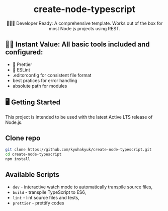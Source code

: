 <h1 align="center">create-node-typescript</h1>

<div align="center">
👩🏻‍💻 Developer Ready: A comprehensive template. Works out of the box for most Node.js projects using REST.
</div>

## 🏃🏽 Instant Value: All basic tools included and configured:

- 🌈 Prettier
- 🔨 ESLint
- .editorconfig for consistent file format
- best pratices for error handling
- absolute path for modules

## 🖥 Getting Started

This project is intended to be used with the latest Active LTS release of Node.js.

## Clone repo

```sh
git clone https://github.com/kyuhakyuk/create-node-typescript.git
cd create-node-typescript
npm install
```

## Available Scripts

- `dev` - interactive watch mode to automatically transpile source files,
- `build` - transpile TypeScript to ES6,
- `lint` - lint source files and tests,
- `prettier` - prettify codes
